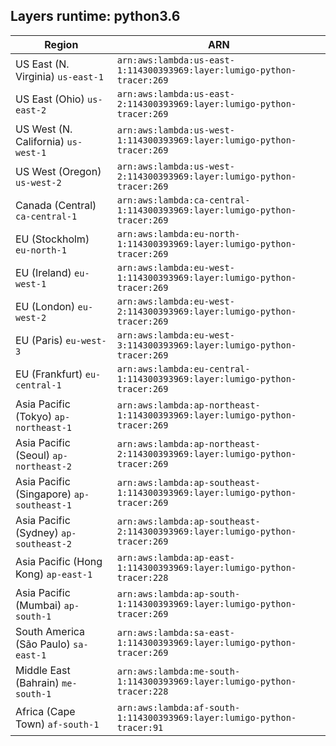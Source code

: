 Layers runtime: python3.6
----
| Region | ARN |
| --- | --- |
|US East (N. Virginia)  `us-east-1`|`arn:aws:lambda:us-east-1:114300393969:layer:lumigo-python-tracer:269`|
|US East (Ohio)  `us-east-2`|`arn:aws:lambda:us-east-2:114300393969:layer:lumigo-python-tracer:269`|
|US West (N. California)  `us-west-1`|`arn:aws:lambda:us-west-1:114300393969:layer:lumigo-python-tracer:269`|
|US West (Oregon)  `us-west-2`|`arn:aws:lambda:us-west-2:114300393969:layer:lumigo-python-tracer:269`|
|Canada (Central)  `ca-central-1`|`arn:aws:lambda:ca-central-1:114300393969:layer:lumigo-python-tracer:269`|
|EU (Stockholm)  `eu-north-1`|`arn:aws:lambda:eu-north-1:114300393969:layer:lumigo-python-tracer:269`|
|EU (Ireland)  `eu-west-1`|`arn:aws:lambda:eu-west-1:114300393969:layer:lumigo-python-tracer:269`|
|EU (London)  `eu-west-2`|`arn:aws:lambda:eu-west-2:114300393969:layer:lumigo-python-tracer:269`|
|EU (Paris)  `eu-west-3`|`arn:aws:lambda:eu-west-3:114300393969:layer:lumigo-python-tracer:269`|
|EU (Frankfurt)  `eu-central-1`|`arn:aws:lambda:eu-central-1:114300393969:layer:lumigo-python-tracer:269`|
|Asia Pacific (Tokyo)  `ap-northeast-1`|`arn:aws:lambda:ap-northeast-1:114300393969:layer:lumigo-python-tracer:269`|
|Asia Pacific (Seoul)  `ap-northeast-2`|`arn:aws:lambda:ap-northeast-2:114300393969:layer:lumigo-python-tracer:269`|
|Asia Pacific (Singapore)  `ap-southeast-1`|`arn:aws:lambda:ap-southeast-1:114300393969:layer:lumigo-python-tracer:269`|
|Asia Pacific (Sydney)  `ap-southeast-2`|`arn:aws:lambda:ap-southeast-2:114300393969:layer:lumigo-python-tracer:269`|
|Asia Pacific (Hong Kong)  `ap-east-1`|`arn:aws:lambda:ap-east-1:114300393969:layer:lumigo-python-tracer:228`|
|Asia Pacific (Mumbai)  `ap-south-1`|`arn:aws:lambda:ap-south-1:114300393969:layer:lumigo-python-tracer:269`|
|South America (São Paulo)  `sa-east-1`|`arn:aws:lambda:sa-east-1:114300393969:layer:lumigo-python-tracer:269`|
|Middle East (Bahrain)  `me-south-1`|`arn:aws:lambda:me-south-1:114300393969:layer:lumigo-python-tracer:228`|
|Africa (Cape Town)  `af-south-1`|`arn:aws:lambda:af-south-1:114300393969:layer:lumigo-python-tracer:91`|
